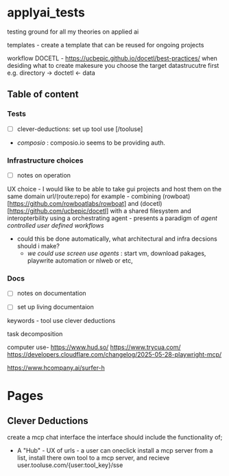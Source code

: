 # applyai_tests
testing ground for all my theories on applied ai 

templates - 
create a template that can be reused for ongoing projects 


workflow 
DOCETL - https://ucbepic.github.io/docetl/best-practices/
when desiding what to create makesure you choose the target datastrucutre first e.g. directory -> doctetl <- data

## Table of content

### Tests 

- [ ] clever-deductions: set up tool use [/tooluse]
- _composio_ : composio.io seems to be providing auth. 

### Infrastructure choices

- [ ] notes on operation

UX choice - 
I would like to be able to take gui projects and host them on the same domain url/(route:repo) 
for example - 
  combining (rowboat)[https://github.com/rowboatlabs/rowboat] and (docetl)[https://github.com/ucbepic/docetl]
  with a shared filesystem and interopterbility using a orchestrating agent - presents a paradigm of _agent controlled user defined workflows_ 
  - could this be done automatically, what architectural and infra decsions should i make?
      - _we could use screen use agents_ : start vm, download pakages, playwrite automation or nlweb or etc,


### Docs

- [ ] notes on documentation
- [ ] set up living documentaion 


keywords -
tool use 
  clever deductions 

task decomposition 

computer use- 
https://www.hud.so/
https://www.trycua.com/
https://developers.cloudflare.com/changelog/2025-05-28-playwright-mcp/

https://www.hcompany.ai/surfer-h

# Pages 

## Clever Deductions

create a mcp chat interface 
the interface should include the functionality of;
- A "Hub" - UX of urls - a user can oneclick install a mcp server from a list, install there own tool to a mcp server, and recieve user.tooluse.com/{user:tool_key}/sse
